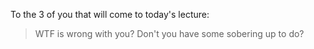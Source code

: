 To the 3 of you that will come to today's lecture:

> WTF is wrong with you? Don't you have some sobering up to do?

